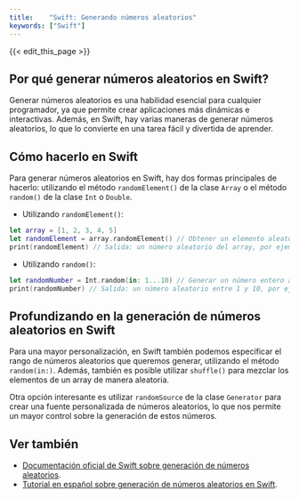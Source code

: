 ```yaml
---
title:    "Swift: Generando números aleatorios"
keywords: ["Swift"]
---
```


{{< edit_this_page >}}

## Por qué generar números aleatorios en Swift?

Generar números aleatorios es una habilidad esencial para cualquier programador, ya que permite crear aplicaciones más dinámicas e interactivas. Además, en Swift, hay varias maneras de generar números aleatorios, lo que lo convierte en una tarea fácil y divertida de aprender.

## Cómo hacerlo en Swift

Para generar números aleatorios en Swift, hay dos formas principales de hacerlo: utilizando el método `randomElement()` de la clase `Array` o el método `random()` de la clase `Int` o `Double`.

- Utilizando `randomElement()`:
```Swift
let array = [1, 2, 3, 4, 5] 
let randomElement = array.randomElement() // Obtener un elemento aleatorio del array
print(randomElement) // Salida: un número aleatorio del array, por ejemplo: 3
```

- Utilizando `random()`:
```Swift
let randomNumber = Int.random(in: 1...10) // Generar un número entero aleatorio entre 1 y 10
print(randomNumber) // Salida: un número aleatorio entre 1 y 10, por ejemplo: 7
```

## Profundizando en la generación de números aleatorios en Swift

Para una mayor personalización, en Swift también podemos especificar el rango de números aleatorios que queremos generar, utilizando el método `random(in:)`. Además, también es posible utilizar `shuffle()` para mezclar los elementos de un array de manera aleatoria.

Otra opción interesante es utilizar `randomSource` de la clase `Generator` para crear una fuente personalizada de números aleatorios, lo que nos permite un mayor control sobre la generación de estos números.

## Ver también

- [Documentación oficial de Swift sobre generación de números aleatorios](https://developer.apple.com/documentation/swift/).
- [Tutorial en español sobre generación de números aleatorios en Swift](https://www.appstudio.dev/tutorial/generar-numeros-aleatorios-en-swift/).